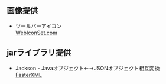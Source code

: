 ## 画像提供 ####################################################################
- ツールバーアイコン  
  [WebIconSet.com](http://www.webiconset.com/)  

## jarライブラリ提供 ###########################################################
- Jackson - Javaオブジェクト←→JSONオブジェクト相互変換  
  [FasterXML](http://wiki.fasterxml.com/)  
